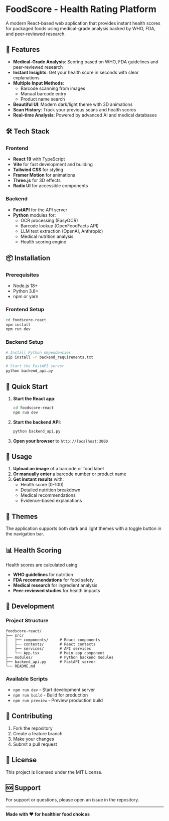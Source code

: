 # FoodScore - Health Rating Platform

A modern React-based web application that provides instant health scores for packaged foods using medical-grade analysis backed by WHO, FDA, and peer-reviewed research.

## 🚀 Features

- **Medical-Grade Analysis**: Scoring based on WHO, FDA guidelines and peer-reviewed research
- **Instant Insights**: Get your health score in seconds with clear explanations
- **Multiple Input Methods**: 
  - Barcode scanning from images
  - Manual barcode entry
  - Product name search
- **Beautiful UI**: Modern dark/light theme with 3D animations
- **Scan History**: Track your previous scans and health scores
- **Real-time Analysis**: Powered by advanced AI and medical databases

## 🛠️ Tech Stack

### Frontend
- **React 19** with TypeScript
- **Vite** for fast development and building
- **Tailwind CSS** for styling
- **Framer Motion** for animations
- **Three.js** for 3D effects
- **Radix UI** for accessible components

### Backend
- **FastAPI** for the API server
- **Python** modules for:
  - OCR processing (EasyOCR)
  - Barcode lookup (OpenFoodFacts API)
  - LLM text extraction (OpenAI, Anthropic)
  - Medical nutrition analysis
  - Health scoring engine

## 📦 Installation

### Prerequisites
- Node.js 18+ 
- Python 3.8+
- npm or yarn

### Frontend Setup
```bash
cd foodscore-react
npm install
npm run dev
```

### Backend Setup
```bash
# Install Python dependencies
pip install -r backend_requirements.txt

# Start the FastAPI server
python backend_api.py
```

## 🚀 Quick Start

1. **Start the React app**:
   ```bash
   cd foodscore-react
   npm run dev
   ```

2. **Start the backend API**:
   ```bash
   python backend_api.py
   ```

3. **Open your browser** to `http://localhost:3000`

## 📱 Usage

1. **Upload an image** of a barcode or food label
2. **Or manually enter** a barcode number or product name
3. **Get instant results** with:
   - Health score (0-100)
   - Detailed nutrition breakdown
   - Medical recommendations
   - Evidence-based explanations

## 🎨 Themes

The application supports both dark and light themes with a toggle button in the navigation bar.

## 📊 Health Scoring

Health scores are calculated using:
- **WHO guidelines** for nutrition
- **FDA recommendations** for food safety
- **Medical research** for ingredient analysis
- **Peer-reviewed studies** for health impacts

## 🔧 Development

### Project Structure
```
foodscore-react/
├── src/
│   ├── components/     # React components
│   ├── contexts/       # React contexts
│   ├── services/       # API services
│   └── App.tsx         # Main app component
├── modules/            # Python backend modules
├── backend_api.py      # FastAPI server
└── README.md
```

### Available Scripts
- `npm run dev` - Start development server
- `npm run build` - Build for production
- `npm run preview` - Preview production build

## 🤝 Contributing

1. Fork the repository
2. Create a feature branch
3. Make your changes
4. Submit a pull request

## 📄 License

This project is licensed under the MIT License.

## 🆘 Support

For support or questions, please open an issue in the repository.

---

**Made with ❤️ for healthier food choices**
